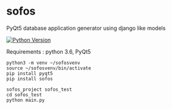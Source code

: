 # sofos
PyQt5 database application generator using django like models

[![Python Version](https://img.shields.io/badge/python-3.6-brightgreen.svg)](https://python.org)

Requirements : python 3.6, PyQt5

```
python3 -m venv ~/sofosvenv
source ~/sofosvenv/bin/activate
pip install pyqt5
pip install sofos

sofos_project sofos_test
cd sofos_test
python main.py
```

